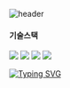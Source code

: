 ![header](https://capsule-render.vercel.app/api?type=rect&color=auto&height=300&section=header&text=CoffeePudding&fontSize=90)
<br/>

#### 기술스택
<div>
  <img src="https://img.shields.io/badge/HTML-E34F26?style=for-the-badge&logo=html5&logoColor=white">
  <img src="https://img.shields.io/badge/CSS-1572B6?style=for-the-badge&logo=css3&logoColor=white">
  <img src="https://img.shields.io/badge/JAVASCRIPT-F7DF1E?style=for-the-badge&logo=Javascript&logoColor=white">
  <img src="https://img.shields.io/badge/JQUERY-0769AD?style=for-the-badge&logo=jquery&logoColor=white">
</div>

[![Typing SVG](https://readme-typing-svg.demolab.com?font=Fira+Code&weight=500&pause=1000&width=435&lines=welcome+to+coffeepudding+github)](https://git.io/typing-svg)



